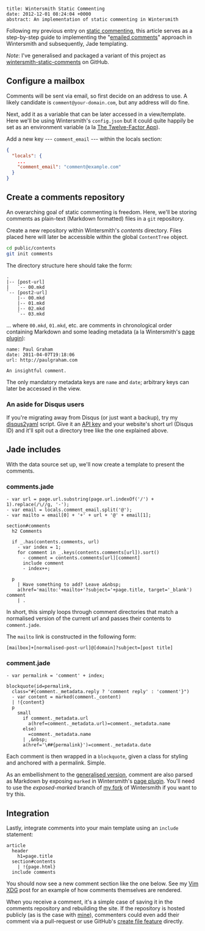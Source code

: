 ```metadata
title: Wintersmith Static Commenting
date: 2012-12-01 08:24:04 +0000
abstract: An implementation of static commenting in Wintersmith
```

Following my previous entry on [static commenting][], this article serves as a
step-by-step guide to implementing the "[emailed comments][]" approach in
Wintersmith and subsequently, Jade templating.

*Note*: I've generalised and packaged a variant of this project as
[wintersmith-static-comments][] on GitHub.

## Configure a mailbox

Comments will be sent via email, so first decide on an address to use. A likely
candidate is `comment@your-domain.com`, but any address will do fine.

Next, add it as a variable that can be later accessed in a view/template. Here
we'll be using Wintersmith's `config.json` but it could quite happily be set as
an environment variable (a la [The Twelve-Factor App][twelve-factor]).

Add a new key --- `comment_email` --- within the locals section:

```json
{
  "locals": {
    ...
    "comment_email": "comment@example.com"
  }
}
```

## Create a comments repository

An overarching goal of static commenting is freedom. Here, we'll be storing
comments as plain-text (Markdown formatted) files in a `git` repository.

Create a new repository within Wintersmith's *contents* directory. Files placed
here will later be accessible within the global `ContentTree` object.

```bash
cd public/contents
git init comments
```

The directory structure here should take the form:

```
.
|-- [post-url]
|   `-- 00.mkd
`-- [post2-url]
    |-- 00.mkd
    |-- 01.mkd
    |-- 02.mkd
    `-- 03.mkd
```

... where `00.mkd`, `01.mkd`, etc. are comments in chronological order
containing Markdown and some leading metadata (a la Wintersmith's [page
plugin][]):

```
name: Paul Graham
date: 2011-04-07T19:18:06
url: http://paulgraham.com

An insightful comment.
```

The only mandatory metadata keys are `name` and `date`; arbitrary keys can
later be accessed in the view.

### An aside for Disqus users

If you're migrating away from Disqus (or just want a backup), try my
[disqus2yaml][] script. Give it an [API key][disqus-api] and your website's
short url (Disqus ID) and it'll spit out a directory tree like the one
explained above.

## Jade includes

With the data source set up, we'll now create a template to present the
comments.

### comments.jade

```jade
- var url = page.url.substring(page.url.indexOf('/') + 1).replace(/\//g, '-');
- var email = locals.comment_email.split('@');
- var mailto = email[0] + '+' + url + '@' + email[1];

section#comments
  h2 Comments

  if _.has(contents.comments, url)
    - var index = 1;
    for comment in _.keys(contents.comments[url]).sort()
      - comment = contents.comments[url][comment]
      include comment
      - index++;

  p
    | Have something to add? Leave a&nbsp;
    a(href='mailto:'+mailto+'?subject='+page.title, target='_blank') comment
    | .
```

In short, this simply loops through comment directories that match a normalised
version of the current url and passes their contents to `comment.jade`.

The `mailto` link is constructed in the following form:

```
[mailbox]+[normalised-post-url]@[domain]?subject=[post title]
```

### comment.jade

```jade
- var permalink = 'comment' + index;

blockquote(id=permalink,
  class="#{comment._metadata.reply ? 'comment reply' : 'comment'}")
  - var content = marked(comment._content)
  | !{content}
  p
    small
      if comment._metadata.url
        a(href=comment._metadata.url)=comment._metadata.name
      else)
        =comment._metadata.name
      | ,&nbsp;
      a(href='\##{permalink}')=comment._metadata.date
```

Each comment is then wrapped in a `blockquote`, given a class for styling and
anchored with a permalink. Simple.

As an embellishment to the [generalised version][wintersmith-static-comments],
comment are also parsed as Markdown by exposing `marked` in Wintersmith's [page
plugin][expose-marked]. You'll need to use the *exposed-marked* branch of [my
fork][wintersmith-fork] of Wintersmith if you want to try this.

## Integration

Lastly, integrate comments into your main template using an `include`
statement:

```
article
  header
    h1=page.title
  section#contents
    | !{page.html}
  include comments
```

You should now see a new comment section like the one below. See my [Vim
XDG][vim-xdg] post for an example of how comments themselves are rendered.

When you receive a comment, it's a simple case of saving it in the comments
repository and rebuilding the site. If the repository is hosted publicly (as is
the case with [mine][gh-comments]), commenters could even add their comment via
a pull-request or use GitHub's [create file feature][gh-create] directly.

  [static commenting]: /static-commenting
  [emailed comments]: /static-commenting#emailed-comments
  [twelve-factor]: http://www.12factor.net/
  [page plugin]: https://github.com/jnordberg/wintersmith/#the-page-plugin
  [disqus2yaml]: https://github.com/tlvince/scripts-python/blob/master/disqus2yaml.py
  [disqus-api]: http://help.disqus.com/customer/portal/articles/472122-where-do-i-find-my-api-keys-
  [underscore]: http://underscorejs.org/#objects
  [wintersmith-static-comments]: https://github.com/tlvince/wintersmith-static-comments
  [expose-marked]: https://github.com/tlvince/wintersmith/commit/8c8e0faed8b76629825ab270cb79034e48f165c6
  [wintersmith-fork]: https://github.com/tlvince/wintersmith/branches
  [vim-xdg]: /vim-respect-xdg#comments
  [gh-comments]: https://github.com/tlvince/tlvince-comments
  [gh-create]: https://github.com/blog/1327-creating-files-on-github
